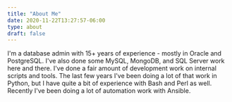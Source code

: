```yaml
---
title: "About Me"
date: 2020-11-22T13:27:57-06:00
type: about
draft: false
---
```

I'm a database admin with 15+ years of experience - mostly in Oracle and PostgreSQL. I've also done some MySQL, MongoDB, and SQL Server work here and there. I've done a fair amount of development work on internal scripts and tools. The last few years I've been doing a lot of that work in Python, but I have quite a bit of experience with Bash and Perl as well. Recently I've been doing a lot of automation work with Ansible.
